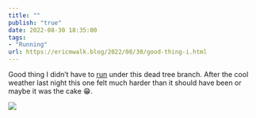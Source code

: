```yaml
---
title: ""
publish: "true"
date: 2022-08-30 18:35:00
tags:
- "Running"
url: https://ericmwalk.blog/2022/08/30/good-thing-i.html
---
```

Good thing I didn’t have to [run](http://www.strava.com/activities/7728158845) under this dead tree branch. After the cool weather last night this one felt much harder than it should have been or maybe it was the cake 😁.

![](https://ericmwalk.blog/uploads/2022/814c8ae03e.jpg)